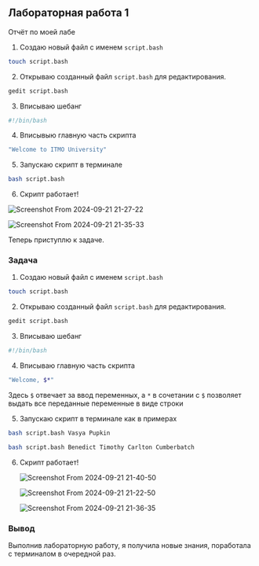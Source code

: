 ## Лабораторная работа 1

Отчёт по моей лабе

1. Создаю новый файл с именем `script.bash`

```bash
touch script.bash
```

2. Открываю созданный файл `script.bash` для редактирования.

```bash  
gedit script.bash
```

3. Вписываю шебанг

```bash
#!/bin/bash
```

4. Вписывыю главную часть скрипта

```bash
"Welcome to ITMO University"
```
  
5. Запускаю скрипт в терминале
```bash
bash script.bash
```

6. Скрипт работает!

 ![Screenshot From 2024-09-21 21-27-22](https://github.com/user-attachments/assets/589bd042-182c-4cee-b3df-ce3390fe9631)

  ![Screenshot From 2024-09-21 21-35-33](https://github.com/user-attachments/assets/73f4e526-89d7-413b-82a9-e84de445fa75)

Теперь приступлю к задаче.

### Задача

1. Создаю новый файл с именем `script.bash`

```bash
touch script.bash
```

2. Открываю созданный файл `script.bash` для редактирования.

```bash  
gedit script.bash
```

3. Вписываю шебанг

```bash
#!/bin/bash
```

4. Вписываю главную часть скрипта

```bash
"Welcome, $*"
```
  Здесь `$` отвечает за ввод переменных, а `*` в сочетании с `$` позволяет выдать все переданные переменные в виде строки
  
5. Запускаю скрипт в терминале как в примерах
```bash
bash script.bash Vasya Pupkin
```

```bash
bash script.bash Benedict Timothy Carlton Cumberbatch
```

6. Скрипт работает!

   ![Screenshot From 2024-09-21 21-40-50](https://github.com/user-attachments/assets/db70dc19-a9d5-463d-bb1d-70a92441dd07)

   ![Screenshot From 2024-09-21 21-22-50](https://github.com/user-attachments/assets/8e689824-483d-4fd3-8a2a-49aa8de1f433)
   
   ![Screenshot From 2024-09-21 21-36-35](https://github.com/user-attachments/assets/c9731e8a-8550-424b-a651-f0f6eb0a3b57)


### Вывод

Выполнив лабораторную работу, я получила новые знания, поработала с терминалом в очередной раз.
